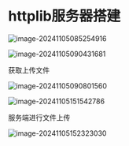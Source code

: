 # httplib服务器搭建

![image-20241105085254916](D:\code\study\notes_stu\c++_note\picture\image-20241105085254916.png)

![image-20241105090431681](D:\code\study\notes_stu\c++_note\picture\image-20241105090431681.png)

获取上传文件

![image-20241105090801560](D:\code\study\notes_stu\c++_note\picture\image-20241105090801560.png)

![image-20241105151542786](D:\code\study\notes_stu\c++_note\picture\image-20241105151542786.png)

服务端进行文件上传

![image-20241105152323030](D:\code\study\notes_stu\c++_note\picture\image-20241105152323030.png)